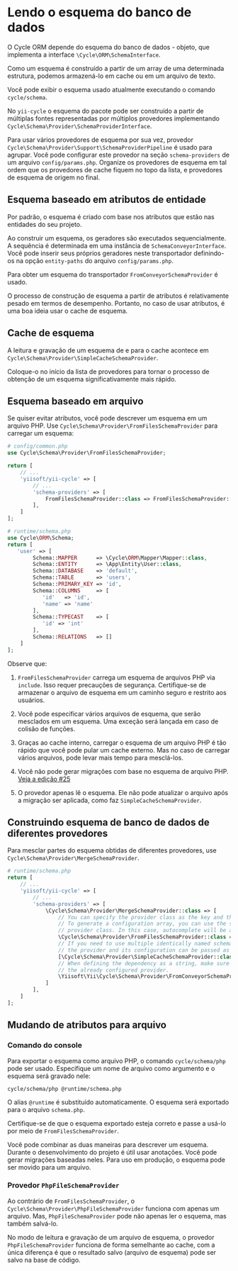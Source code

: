 # Lendo o esquema do banco de dados

O Cycle ORM depende do esquema do banco de dados - objeto, que implementa a interface `\Cycle\ORM\SchemaInterface`.

Como um esquema é construído a partir de um array de uma determinada estrutura, podemos armazená-lo em cache ou em um arquivo de texto.

Você pode exibir o esquema usado atualmente executando o comando `cycle/schema`.

No `yii-cycle` o esquema do pacote pode ser construído a partir de múltiplas fontes representadas por múltiplos provedores implementando
`Cycle\Schema\Provider\SchemaProviderInterface`.

Para usar vários provedores de esquema por sua vez, provedor `Cycle\Schema\Provider\Support\SchemaProviderPipeline`
é usado para agrupar. Você pode configurar este provedor na seção `schema-providers` de um arquivo `config/params.php`.
Organize os provedores de esquema em tal ordem que os provedores de cache fiquem no topo da lista,
e provedores de esquema de origem no final.

## Esquema baseado em atributos de entidade

Por padrão, o esquema é criado com base nos atributos que estão nas entidades do seu projeto.

Ao construir um esquema, os geradores são executados sequencialmente. A sequência é determinada em uma instância de
`SchemaConveyorInterface`. Você pode inserir seus próprios geradores neste transportador definindo-os na
opção `entity-paths` do arquivo `config/params.php`.

Para obter um esquema do transportador `FromConveyorSchemaProvider` é usado.

O processo de construção de esquema a partir de atributos é relativamente pesado em termos de desempenho. Portanto, no caso de
usar atributos, é uma boa ideia usar o cache de esquema.

## Cache de esquema

A leitura e gravação de um esquema de e para o cache acontece em `Cycle\Schema\Provider\SimpleCacheSchemaProvider`.

Coloque-o no início da lista de provedores para tornar o processo de obtenção de um esquema significativamente mais rápido.

## Esquema baseado em arquivo

Se quiser evitar atributos, você pode descrever um esquema em um arquivo PHP.
Use `Cycle\Schema\Provider\FromFilesSchemaProvider` para carregar um esquema:

```php
# config/common.php
use Cycle\Schema\Provider\FromFilesSchemaProvider;

return [
    // ...
    'yiisoft/yii-cycle' => [
        // ...
        'schema-providers' => [
            FromFilesSchemaProvider::class => FromFilesSchemaProvider::config(fiels: ['@runtime/schema.php']),
        ],
    ]
];
```

```php
# runtime/schema.php
use Cycle\ORM\Schema;
return [
   'user' => [
        Schema::MAPPER      => \Cycle\ORM\Mapper\Mapper::class,
        Schema::ENTITY      => \App\Entity\User::class,
        Schema::DATABASE    => 'default',
        Schema::TABLE       => 'users',
        Schema::PRIMARY_KEY => 'id',
        Schema::COLUMNS     => [
           'id'   => 'id',
           'name' => 'name'
        ],
        Schema::TYPECAST    => [
           'id' => 'int'
        ],
        Schema::RELATIONS   => []
    ]
];
```

Observe que:

1. `FromFilesSchemaProvider` carrega um esquema de arquivos PHP via `include`. Isso requer precauções de segurança.
    Certifique-se de armazenar o arquivo de esquema em um caminho seguro e restrito aos usuários.
2. Você pode especificar vários arquivos de esquema, que serão mesclados em um esquema.
Uma exceção será lançada em caso de colisão de funções.

3. Graças ao cache interno, carregar o esquema de um arquivo PHP é tão rápido que você pode pular um cache externo.
Mas no caso de carregar vários arquivos, pode levar mais tempo para mesclá-los.
4. Você não pode gerar migrações com base no esquema de arquivo PHP. [Veja a edição #25](https://github.com/yiisoft/yii-cycle/issues/25)
5. O provedor apenas lê o esquema. Ele não pode atualizar o arquivo após a migração ser aplicada, como faz `SimpleCacheSchemaProvider`.

## Construindo esquema de banco de dados de diferentes provedores

Para mesclar partes do esquema obtidas de diferentes provedores, use `Cycle\Schema\Provider\MergeSchemaProvider`.

```php
# runtime/schema.php
return [
    // ...
    'yiisoft/yii-cycle' => [
        // ...
        'schema-providers' => [
            \Cycle\Schema\Provider\MergeSchemaProvider::class => [
                // You can specify the provider class as the key and the configuration as the value.
                // To generate a configuration array, you can use the static method `config()` of the
                // provider class. In this case, autocomplete will be available.
                \Cycle\Schema\Provider\FromFilesSchemaProvider::class => ['files' => ['@src/schema.php']],
                // If you need to use multiple identically named schema providers,
                // the provider and its configuration can be passed as an array of two elements.
                [\Cycle\Schema\Provider\SimpleCacheSchemaProvider::class, ['key' => 'cycle-schema']],
                // When defining the dependency as a string, make sure the container provides
                // the already configured provider.
                \Yiisoft\Yii\Cycle\Schema\Provider\FromConveyorSchemaProvider::class,
            ]
        ],
    ]
];
```

## Mudando de atributos para arquivo

### Comando do console

Para exportar o esquema como arquivo PHP, o comando `cycle/schema/php` pode ser usado.
Especifique um nome de arquivo como argumento e o esquema será gravado nele:

```shell
cycle/schema/php @runtime/schema.php
```

O alias `@runtime` é substituído automaticamente. O esquema será exportado para o arquivo `schema.php`.

Certifique-se de que o esquema exportado esteja correto e passe a usá-lo por meio de `FromFilesSchemaProvider`.

Você pode combinar as duas maneiras para descrever um esquema. Durante o desenvolvimento do projeto é útil usar anotações. Você pode gerar
migrações baseadas neles. Para uso em produção, o esquema pode ser movido para um arquivo.

### Provedor `PhpFileSchemaProvider`

Ao contrário de `FromFilesSchemaProvider`, o `Cycle\Schema\Provider\PhpFileSchemaProvider` funciona com apenas um arquivo. Mas,
`PhpFileSchemaProvider` pode não apenas ler o esquema, mas também salvá-lo.

No modo de leitura e gravação de um arquivo de esquema, o provedor `PhpFileSchemaProvider` funciona de forma semelhante ao cache, com
a única diferença é que o resultado salvo (arquivo de esquema) pode ser salvo na base de código.
